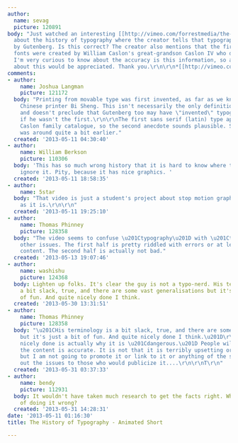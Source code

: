 ```yaml
---
author:
  name: sevag
  picture: 120891
body: "Just watched an interesting [[http://vimeo.com/forrestmedia/the-history-of-typography|animation]]*
  about the history of typography where the creator tells that typography was invented
  by Gutenberg. Is this correct? The creator also mentions that the first sans-serif
  fonts were created by William Caslon's great-grandson Caslon IV who disliked serifs.
  I'm very curious to know about the accuracy is this information, so any insight
  about this would be appreciated. Thank you.\r\n\r\n*[[http://vimeo.com/forrestmedia/the-history-of-typography|http://vimeo.com/forrestmedia/the-history-of-typography]]"
comments:
- author:
    name: Joshua Langman
    picture: 121172
  body: "Printing from movable type was first invented, as far as we know, by the
    Chinese printer Bi Sheng. This isn't necessarily the only definition of typography,
    and doesn't preclude that Gutenberg too may have \"invented\" typography, even
    if he wasn't the first.\r\n\r\nThe first sans serif (latin) type appeared in a
    Caslon family catalogue, so the second anecdote sounds plausible. Sans serif <em>lettering</em>
    was around quite a bit earlier."
  created: '2013-05-11 04:30:40'
- author:
    name: William Berkson
    picture: 110306
  body: 'This has so much wrong history that it is hard to know where to start. Just
    ignore it. Pity, because it has nice graphics. '
  created: '2013-05-11 18:58:35'
- author:
    name: 5star
  body: "That video is just a student's project about stop motion graphics ...as lame
    as it is.\r\n\r\n"
  created: '2013-05-11 19:25:10'
- author:
    name: Thomas Phinney
    picture: 128358
  body: "The video seems to confuse \u201Ctypography\u201D with \u201Ctype design,\u201D\_among
    other issues. The first half is pretty riddled with errors or at least misleading
    content. The second half is actually not bad."
  created: '2013-05-13 19:07:46'
- author:
    name: washishu
    picture: 124368
  body: Lighten up folks. It's clear the guy is not a typo-nerd. His terminology is
    a bit slack, true, and there are some vast generalisations but it's just a bit
    of fun. And quite nicely done I think.
  created: '2013-05-30 13:31:51'
- author:
    name: Thomas Phinney
    picture: 128358
  body: "\u201CHis terminology is a bit slack, true, and there are some vast generalisations
    but it's just a bit of fun. And quite nicely done I think.\u201D\r\n\r\nIt being
    nicely done is actually why it is \u201Cdangerous.\u201D People will assume that
    the content is accurate. It is not that it is terribly upsetting or anything,
    but I am not going to promote it or link to it or anything of the sort, and point
    out the issues to those who would publicize it....\r\n\r\nT\r\n"
  created: '2013-05-31 03:37:33'
- author:
    name: bendy
    picture: 112931
  body: It wouldn't have taken much research to get the facts right. What's the use
    of doing it wrong?
  created: '2013-05-31 14:28:31'
date: '2013-05-11 01:16:30'
title: The History of Typography - Animated Short

---
```

